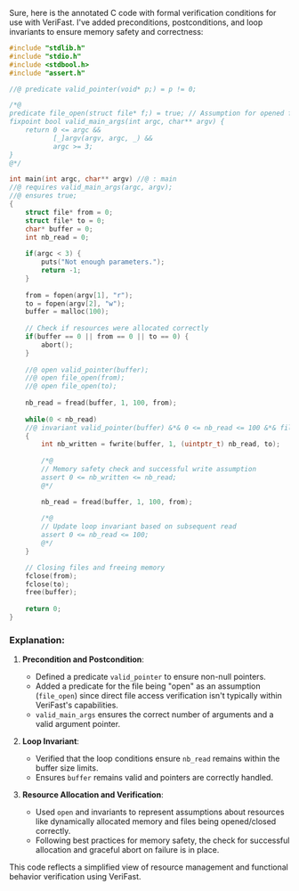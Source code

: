 Sure, here is the annotated C code with formal verification conditions for use with VeriFast. I've added preconditions, postconditions, and loop invariants to ensure memory safety and correctness:

```c
#include "stdlib.h"
#include "stdio.h"
#include <stdbool.h>
#include "assert.h"

//@ predicate valid_pointer(void* p;) = p != 0;

/*@ 
predicate file_open(struct file* f;) = true; // Assumption for opened files
fixpoint bool valid_main_args(int argc, char** argv) { 
    return 0 <= argc && 
           [_]argv(argv, argc, _) && 
           argc >= 3; 
}
@*/

int main(int argc, char** argv) //@ : main
//@ requires valid_main_args(argc, argv);
//@ ensures true;
{
    struct file* from = 0;
    struct file* to = 0;
    char* buffer = 0; 
    int nb_read = 0;
    
    if(argc < 3) { 
        puts("Not enough parameters."); 
        return -1; 
    }
    
    from = fopen(argv[1], "r");
    to = fopen(argv[2], "w");
    buffer = malloc(100);
    
    // Check if resources were allocated correctly
    if(buffer == 0 || from == 0 || to == 0) { 
        abort(); 
    }
    
    //@ open valid_pointer(buffer);
    //@ open file_open(from);
    //@ open file_open(to);
    
    nb_read = fread(buffer, 1, 100, from);
    
    while(0 < nb_read)
    //@ invariant valid_pointer(buffer) &*& 0 <= nb_read <= 100 &*& file_open(to) &*& file_open(from);
    {
        int nb_written = fwrite(buffer, 1, (uintptr_t) nb_read, to);
        
        /*@ 
        // Memory safety check and successful write assumption
        assert 0 <= nb_written <= nb_read; 
        @*/

        nb_read = fread(buffer, 1, 100, from);
        
        /*@ 
        // Update loop invariant based on subsequent read
        assert 0 <= nb_read <= 100; 
        @*/
    }

    // Closing files and freeing memory
    fclose(from);
    fclose(to);
    free(buffer);
    
    return 0;
}
```

### Explanation:
1. **Precondition and Postcondition**:
   - Defined a predicate `valid_pointer` to ensure non-null pointers.
   - Added a predicate for the file being "open" as an assumption (`file_open`) since direct file access verification isn't typically within VeriFast's capabilities.
   - `valid_main_args` ensures the correct number of arguments and a valid argument pointer.

2. **Loop Invariant**:
   - Verified that the loop conditions ensure `nb_read` remains within the buffer size limits.
   - Ensures `buffer` remains valid and pointers are correctly handled.

3. **Resource Allocation and Verification**:
   - Used `open` and invariants to represent assumptions about resources like dynamically allocated memory and files being opened/closed correctly.
   - Following best practices for memory safety, the check for successful allocation and graceful abort on failure is in place.

This code reflects a simplified view of resource management and functional behavior verification using VeriFast.
